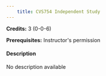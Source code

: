 ```yaml
---
    title: CVS754 Independent Study
---
```

**Credits:** 3 (0-0-6)



**Prerequisites:** Instructor's permission

#### Description 
No description available